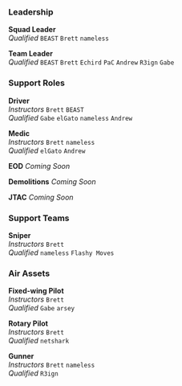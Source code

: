 ### Leadership

**Squad Leader**  
*Qualified*
`BEAST`
`Brett`
`nameless`

**Team Leader**  
*Qualified*
`BEAST`
`Brett`
`Echird`
`PaC`
`Andrew`
`R3ign`
`Gabe`

### Support Roles

**Driver**  
*Instructors*
`Brett`
`BEAST`  
*Qualified*
`Gabe`
`elGato`
`nameless`
`Andrew`

**Medic**  
*Instructors*
`Brett`
`nameless`  
*Qualified*
`elGato`
`Andrew`

**EOD**
*Coming Soon*

**Demolitions**
*Coming Soon*

**JTAC**
*Coming Soon*

### Support Teams

**Sniper**  
*Instructors*
`Brett`  
*Qualified*
`nameless`
`Flashy Moves`

### Air Assets

**Fixed-wing Pilot**  
*Instructors*
`Brett`  
*Qualified*
`Gabe`
`arsey`

**Rotary Pilot**  
*Instructors*
`Brett`  
*Qualified*
`netshark`

**Gunner**  
*Instructors*
`Brett`
`nameless`  
*Qualified*
`R3ign`
